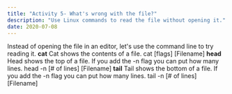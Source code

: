 ```yaml
---
title: "Activity 5- What's wrong with the file?"
description: "Use Linux commands to read the file without opening it."
date: 2020-07-08
---
```


Instead of opening the file in an editor, let's use the command line to try reading it.
**cat**
Cat shows the contents of a file.
cat [flags] [Filename]
**head**
Head shows the top of a file. If you add the -n flag you can put how many lines.
head -n [# of lines] [Filename]
**tail** 
Tail shows the bottom of a file. If you add the -n flag you can put how many lines.
tail -n [# of lines] [Filename]
